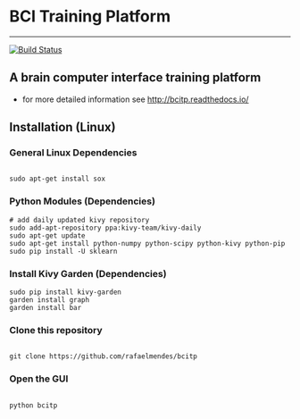 # BCI Training Platform #
--------------------------------

[![Build Status](https://travis-ci.org/rafaelmendes/BCItp.svg?branch=master)](https://travis-ci.org/rafaelmendes/BCItp)

## A brain computer interface training platform ##

* for more detailed information see http://bcitp.readthedocs.io/ 

## Installation (Linux) ##


### General Linux Dependencies ###

```shell

sudo apt-get install sox 

```

### Python Modules (Dependencies) ###

```shell
# add daily updated kivy repository
sudo add-apt-repository ppa:kivy-team/kivy-daily
sudo apt-get update
sudo apt-get install python-numpy python-scipy python-kivy python-pip
sudo pip install -U sklearn

```

### Install Kivy Garden (Dependencies) ###

```shell
sudo pip install kivy-garden
garden install graph
garden install bar

```

### Clone this repository ###

```shell 

git clone https://github.com/rafaelmendes/bcitp

```

### Open the GUI ###

```shell 

python bcitp

```












